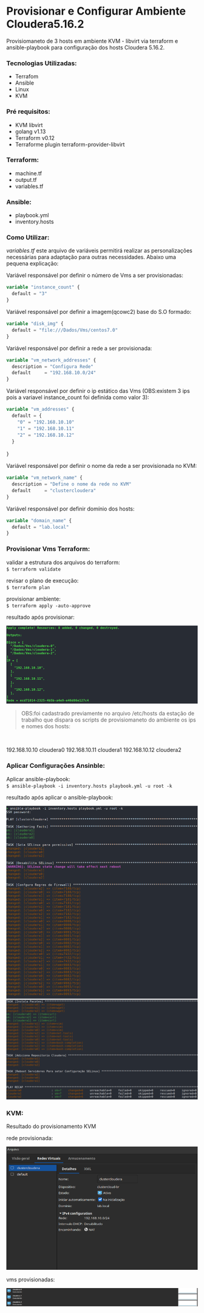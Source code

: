 # Provisionar e Configurar Ambiente Cloudera5.16.2

Provisiomaneto de 3 hosts em ambiente KVM - libvirt via terraform e ansible-playbook para configuração dos hosts Cloudera 5.16.2.

### Tecnologias Utilizadas:
- Terrafom
- Ansible
- Linux
- KVM

### Pré requisitos:
- KVM libvirt
- golang v1.13
- Terraform v0.12
- Terraforme plugin terraform-provider-libvirt

### Terraform:
- machine.tf
- output.tf
- variables.tf

### Ansible:
- playbook.yml
- inventory.hosts

### Como Utilizar:

*variables.tf* este arquivo de variáveis permitirá realizar as personalizações necessárias para adaptação para outras necessidades. Abaixo uma pequena explicação:

Variável responsável por definir o número de Vms a ser provisionadas:
```terraform
variable "instance_count" {
  default = "3"
}
```
Variável responsável por definir a imagem(qcowc2) base do S.O formado:
```terraform
variable "disk_img" {
  default = "file:///Dados/Vms/centos7.0"
}
```
Variável responsável por definir a rede a ser provisionada:
```terraform
variable "vm_network_addresses" {
  description = "Configura Rede"
  default     = "192.168.10.0/24"
}
```
Variável responsável por definir o ip estático das Vms (OBS:existem 3 ips pois a variavel instance_count foi definida como valor 3):
```terraform
variable "vm_addresses" {
  default = {
    "0" = "192.168.10.10"
    "1" = "192.168.10.11"
    "2" = "192.168.10.12"
  }

}
```
Variável responsável por definir o nome da rede a ser provisionada no KVM:
```terraform
variable "vm_network_name" {
  description = "Define o nome da rede no KVM"
  default     = "clustercloudera"
}
```
Variável responsável por definir domínio dos hosts:
```terraform
variable "domain_name" {
  default = "lab.local"
}
```
### Provisionar Vms Terraform:

validar a estrutura dos arquivos do terraform:
</br>
`$ terraform validate`

revisar o plano de execução:
</br>
`$ terraform plan`

provisionar ambiente:
</br>
`$ terraform apply -auto-approve`

resultado após provisionar:

![](imgs_repo/terraform-result.png)

> OBS:foi cadastrado previamente no arquivo /etc/hosts da estação de trabalho que dispara os scripts de provisiomaneto do ambiente os ips e nomes dos hosts:
</br>

192.168.10.10 cloudera0
192.168.10.11 cloudera1
192.168.10.12 cloudera2

### Aplicar Configurações Ansinble:

Aplicar ansible-playbook:
</br>
`$ ansible-playbook -i inventory.hosts playbook.yml -u root -k`

resultado após aplicar o ansible-playbook:

![](imgs_repo/ansible-playbook-p1.png)
![](imgs_repo/ansible-playbook-p2.png)

### KVM:

Resultado do provisionamento KVM

rede provisionada:

![](imgs_repo/kvm-network.png)

vms provisionadas:

![](imgs_repo/kvm-result.png)

